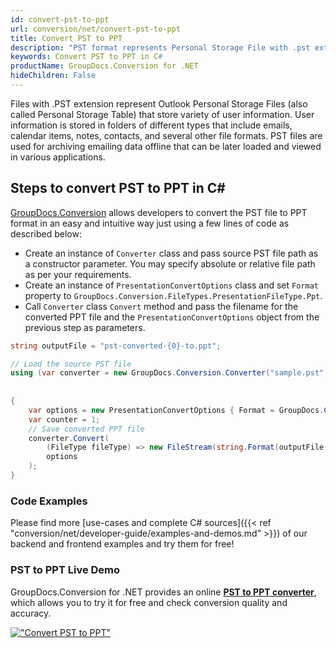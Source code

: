 ```yaml
---
id: convert-pst-to-ppt
url: conversion/net/convert-pst-to-ppt
title: Convert PST to PPT
description: "PST format represents Personal Storage File with .pst extension. Learn how to convert PST to PPT file programmatically in C# language using GroupDocs.Conversion for .NET library."
keywords: Convert PST to PPT in C#
productName: GroupDocs.Conversion for .NET
hideChildren: False
---
```


Files with .PST extension represent Outlook Personal Storage Files (also called Personal Storage Table) that store variety of user information. User information is stored in folders of different types that include emails, calendar items, notes, contacts, and several other file formats. PST files are used for archiving emailing data offline that can be later loaded and viewed in various applications.

## Steps to convert PST to PPT in C#

[GroupDocs.Conversion](https://products.groupdocs.com/conversion/net) allows developers to convert the PST file to PPT format in an easy and intuitive way just using a few lines of code as described below:

* Create an instance of `Converter` class and pass source PST file path as a constructor parameter. You may specify absolute or relative file path as per your requirements. 
* Create an instance of `PresentationConvertOptions` class and set `Format` property to `GroupDocs.Conversion.FileTypes.PresentationFileType.Ppt`.
* Call `Converter` class `Convert` method and pass the filename for the converted PPT file and the `PresentationConvertOptions` object from the previous step as parameters.

```csharp
string outputFile = "pst-converted-{0}-to.ppt";

// Load the source PST file
using (var converter = new GroupDocs.Conversion.Converter("sample.pst", fileType => fileType == PersonalStorageFileType.Pst
                                                                                                    ? new PersonalStorageLoadOptions()
                                                                                                    : null))
{
    var options = new PresentationConvertOptions { Format = GroupDocs.Conversion.FileTypes.PresentationFileType.Ppt };
	var counter = 1;
    // Save converted PPT file
    converter.Convert(
		(FileType fileType) => new FileStream(string.Format(outputFile, counter++), FileMode.Create),
        options
    );            
}
```

### Code Examples

Please find more [use-cases and complete C# sources]({{< ref "conversion/net/developer-guide/examples-and-demos.md" >}}) of our backend and frontend examples and try them for free!

### PST to PPT Live Demo

GroupDocs.Conversion for .NET provides an online [**PST to PPT converter**](https://products.groupdocs.app/conversion/pst-to-ppt), which allows you to try it for free and check conversion quality and accuracy.

[!["Convert PST to PPT"](conversion/net/images/convert-to-ppt/convert-pst-to-ppt.png)](https://products.groupdocs.app/conversion/pst-to-ppt)